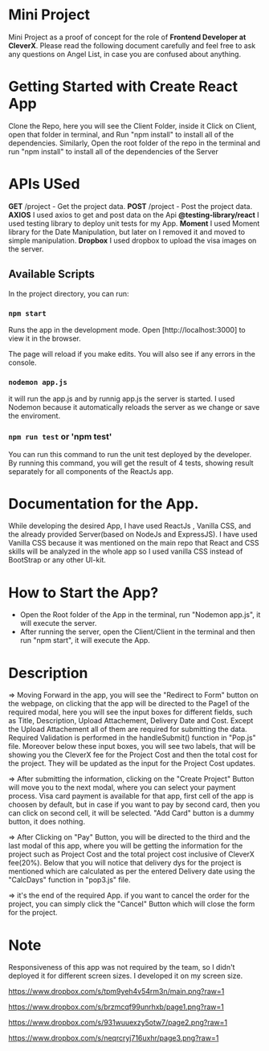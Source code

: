 # Mini Project

Mini Project as a proof of concept for the role of **Frontend Developer at CleverX**. Please read the following document carefully and feel free to ask any questions on Angel List, in case you are confused about anything.

# Getting Started with Create React App

Clone the Repo, here you will see the Client Folder, inside it Click on Client, open that folder in terminal, and Run "npm install" to install all of the dependencies.
Similarly, Open the root folder of the repo in the terminal and run "npm install" to install all of the dependencies of the Server

# APIs USed

**GET** /project - Get the project data.
**POST** /project - Post the project data.
**AXIOS** I used axios to get and post data on the Api
**@testing-library/react** I used testing library to deploy unit tests for my App.
**Moment** I used Moment library for the Date Manipulation, but later on I removed it and moved to simple manipulation.
**Dropbox** I used dropbox to upload the visa images on the server.

## Available Scripts

In the project directory, you can run:

### `npm start`

Runs the app in the development mode.
Open [http://localhost:3000] to view it in the browser.

The page will reload if you make edits.
You will also see if any errors in the console.

### `nodemon app.js`

it will run the app.js and by runnig app.js the server is started. I used Nodemon because it automatically reloads the server as we change or save the enviroment.

### `npm run test` or 'npm test'

You can run this command to run the unit test deployed by the developer. By running this command, you will get the result of 4 tests, showing result separately for all components of the ReactJs app.

# Documentation for the App.

While developing the desired App, I have used ReactJs , Vanilla CSS, and the already provided Server(based on NodeJs and ExpressJS). I have used Vanilla CSS because it was mentioned on the main repo that React and CSS skills will be analyzed in the whole app so I used vanilla CSS instead of BootStrap or any other UI-kit.

# How to Start the App?

- Open the Root folder of the App in the terminal, run "Nodemon app.js", it will execute the server.
- After running the server, open the Client/Client in the terminal and then run "npm start", it will execute the App.

# Description

=> Moving Forward in the app, you will see the "Redirect to Form" button on the webpage, on clicking that the app will be directed to the Page1 of the required modal, here you will see the input boxes for different fields, such as Title, Description, Upload Attachement, Delivery Date and Cost. Except the Upload Attachement all of them are required for submitting the data. Required Validation is performed in the handleSubmit() function in "Pop.js" file. Moreover below these input boxes, you will see two labels, that will be showing you the CleverX fee for the Project Cost and then the total cost for the project. They will be updated as the input for the Project Cost updates.

=> After submitting the information, clicking on the "Create Project" Button will move you to the next modal, where you can select your payment process. Visa card payment is available for that app, first cell of the app is choosen by default, but in case if you want to pay by second card, then you can click on second cell, it will be selected. "Add Card" button is a dummy button, it does nothing.

=> After Clicking on "Pay" Button, you will be directed to the third and the last modal of this app, where you will be getting the information for the project such as Project Cost and the total project cost inclusive of CleverX fee(20%).
Below that you will notice that delivery dys for the project is mentioned which are calculated as per the entered Delivery date using the "CalcDays" function in "pop3.js" file.

=> it's the end of the required App. if you want to cancel the order for the project, you can simply click the "Cancel" Button which will close the form for the project.

# Note

Responsiveness of this app was not required by the team, so I didn't deployed it for different screen sizes. I developed it on my screen size.

https://www.dropbox.com/s/tpm9yeh4v54rm3n/main.png?raw=1

https://www.dropbox.com/s/brzmcqf99unrhxb/page1.png?raw=1

https://www.dropbox.com/s/931wuuexzy5otw7/page2.png?raw=1

https://www.dropbox.com/s/neqrcryj716uxhr/page3.png?raw=1
